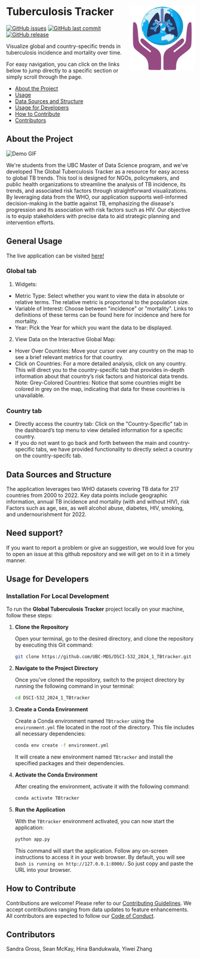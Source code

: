 # Tuberculosis Tracker <img src="img/tbtracker_logo.png" align="right" width=175 height=175 alt="" />

[![GitHub issues](https://img.shields.io/github/issues/UBC-MDS/DSCI-532_2024_1_TBtracker.svg)](https://github.com/UBC-MDS/DSCI-532_2024_1_TBtracker/issues)
[![GitHub last commit](https://img.shields.io/github/last-commit/UBC-MDS/DSCI-532_2024_1_TBtracker.svg)](https://github.com/UBC-MDS/DSCI-532_2024_1_TBtracker/commits/main)
[![GitHub release](https://img.shields.io/github/release/UBC-MDS/DSCI-532_2024_1_TBtracker.svg)](https://github.com/UBC-MDS/DSCI-532_2024_1_TBtracker/releases)



Visualize global and country-specific trends in tuberculosis incidence and mortality over time.

For easy navigation, you can click on the links below to jump directly to a specific section or simply scroll through the page.

- [About the Project](#about-the-project)
- [Usage](#general-usage)
- [Data Sources and Structure](#data-sources-and-structure)
- [Usage for Developers](#usage-for-developers)
- [How to Contribute](#how-to-contribute)
- [Contributors](#contributors)

## About the Project

![Demo GIF](https://github.com/UBC-MDS/DSCI-532_2024_1_TBtracker/blob/main/img/demo.gif?raw=true)

We're students from the UBC Master of Data Science program, and we've developed The Global Tuberculosis Tracker as a resource for easy access to global TB trends. This tool is designed for NGOs, policymakers, and public health organizations to streamline the analysis of TB incidence, its trends, and associated risk factors through straightforward visualizations. By leveraging data from the WHO, our application supports well-informed decision-making in the battle against TB, emphasizing the disease's progression and its association with risk factors such as HIV. Our objective is to equip stakeholders with precise data to aid strategic planning and intervention efforts.

## General Usage

The live application can be visited [here!](https://dsci-532-2024-1-tbtracker.onrender.com/)

### Global tab
1. Widgets:
- Metric Type: Select whether you want to view the data in absolute or relative terms. The relative metric is proportonal to the population size.
- Variable of Interest: Choose between "incidence" or "mortality". Links to definitions of these terms can be found here for incidence and here for mortality.
- Year: Pick the Year for which you want the data to be displayed.

2. View Data on the Interactive Global Map:
- Hover Over Countries: Move your cursor over any country on the map to see a brief relevant metrics for that country. 
- Click on Countries: For a more detailed analysis, click on any country. This will direct you to the country-specific tab that provides in-depth information about that country’s risk factors and historical data trends. 
Note: Grey-Colored Countries: Notice that some countries might be colored in grey on the map, indicating that data for these countries is unavailable.

### Country tab
- Directly access the country tab: Click on the "Country-Specific" tab in the dashboard’s top menu to view detailed information for a specific country. 
- If you do not want to go back and forth between the main and country-specific tabs, we have provided functionality to directly select a country on the country-specifc tab.


## Data Sources and Structure

The application leverages two WHO datasets covering TB data for 217 countries from 2000 to 2022. Key data points include geographic information, annual TB incidence and mortality (with and without HIV), risk Factors such as age, sex, as well alcohol abuse, diabetes, HIV, smoking, and undernourishment for 2022.

## Need support?

If you want to report a problem or give an suggestion, we would love for you to open an issue at this github repository and we will get on to it in a timely manner.

## Usage for Developers

### Installation For Local Development

To run the **Global Tuberculosis Tracker** project locally on your machine, follow these steps:

1. **Clone the Repository**

    Open your terminal, go to the desired directory, and clone the repository by executing this Git command:

    ```bash
    git clone https://github.com/UBC-MDS/DSCI-532_2024_1_TBtracker.git
    ```

2. **Navigate to the Project Directory**

    Once you've cloned the repository, switch to the project directory by running the following command in your terminal:

    ```bash
    cd DSCI-532_2024_1_TBtracker
    ```

3. **Create a Conda Environment**

    Create a Conda environment named `TBtracker` using the `environment.yml` file located in the root of the directory. This file includes all necessary dependencies:

    ```bash
    conda env create -f environment.yml
    ```
    It will create a new environment named `TBtracker` and install the specified packages and their dependencies.

4. **Activate the Conda Environment**

    After creating the environment, activate it with the following command:

    ```bash
    conda activate TBtracker
    ```

5. **Run the Application**

    With the `TBtracker` environment activated, you can now start the application:

    ```bash
    python app.py
    ```

    This command will start the application. Follow any on-screen instructions to access it in your web browser.
    By default, you will see `Dash is running on http://127.0.0.1:8000/`. So just copy and paste the URL into your browser.

## How to Contribute

Contributions are welcome! Please refer to our [Contributing Guidelines](/CONTRIBUTING.md). We accept contributions ranging from data updates to feature enhancements. All contributors are expected to follow our [Code of Conduct](/CODE_OF_CONDUCT.md).

## Contributors

Sandra Gross, Sean McKay, Hina Bandukwala, Yiwei Zhang

